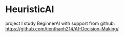 # HeuristicAI
project I study BeginnerAI with support from github: https://github.com/tienthanh214/AI-Decision-Making/
